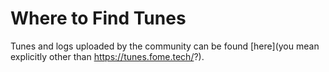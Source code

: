 # Where to Find Tunes

Tunes and logs uploaded by the community can be found [here](you mean explicitly other than <https://tunes.fome.tech/>?). 